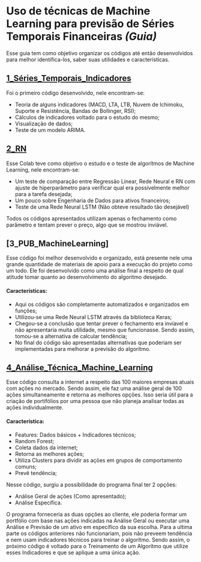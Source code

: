 # Uso de técnicas de Machine Learning para previsão de Séries Temporais Financeiras *(Guia)*

Esse guia tem como objetivo organizar os códigos até então desenvolvidos para melhor identifica-los, saber suas utilidades e características.

## [1_Séries_Temporais_Indicadores](https://github.com/MrAngeloMa/PUB2022_ML_TimeSeries/blob/main/1_S%C3%A9ries_Temporais_Indicadores.ipynb)
Foi o primeiro código desenvolvido, nele encontram-se:

- Teoria de alguns indicadores (MACD, LTA, LTB, Nuvem de Ichimoku, Suporte e Resistência, Bandas de Bollinger, RSI);
- Cálculos de indicadores voltado para o estudo do mesmo;
- Visualização de dados;
- Teste de um modelo ARIMA.

## [2_RN](https://github.com/MrAngeloMa/PUB2022_ML_TimeSeries/blob/main/2_RN.ipynb)
Esse Colab teve como objetivo o estudo e o teste de algorítmos de Machine Learning, nele encontram-se:

- Um teste de comparação entre Regressão Linear, Rede Neural e RN com ajuste de hiperparâmetro para verificar qual era possivelmente melhor para a tarefa desejada;
- Um pouco sobre Engenharia de Dados para ativos financeiros;
- Teste de uma Rede Neural LSTM (Não obteve resultado tão desejável)

Todos os códigos apresentados utilizam apenas o fechamento como parâmetro e tentam prever o preço, algo que se mostrou inviável.

## [3_PUB_MachineLearning]
Esse código foi melhor desenvolvido e organizado, está presente nele uma grande quantidade de materiais de apoio para a execução do projeto como um todo. Ele foi desenvolvido como uma análise final a respeito de qual atitude tomar quanto ao desenvolvimento do algoritmo desejado.

#### Características:

- Aqui os códigos são completamente automatizados e organizados em funções;
- Utilizou-se uma Rede Neural LSTM através da biblioteca Keras;
- Chegou-se a conclusão que tentar prever o fechamento era invíavel e não apresentaria muita utilidade, mesmo que funcionasse. Sendo assim, tomou-se a alternativa de calcular tendência;
- No final do código são apresentadas alternativas que poderiam ser implementadas para melhorar a previsão do algorítmo.

## [4_Análise_Técnica_Machine_Learning](https://github.com/MrAngeloMa/PUB2022_ML_TimeSeries/blob/main/4_An%C3%A1lise_T%C3%A9cnica_Machine_Learning.ipynb)
Esse código consulta a internet a respeito das 100 maiores empresas atuais com ações no mercado. Sendo assim, ele faz uma análise geral de 100 ações simultaneamente e retorna as melhores opções. Isso seria útil para a criação de portifólios por uma pessoa que não planeja analisar todas as ações individualmente.

#### Característica:

- Features: Dados básicos + Indicadores técnicos;
- Random Forest;
- Coleta dados da internet;
- Retorna as melhores ações;
- Utiliza Clusters para dividir as ações em grupos de comportamento comuns;
- Prevê tendência;

Nesse código, surgiu a possibilidade do programa final ter 2 opções:

- Análise Geral de ações (Como apresentado);
- Análise Específica.

O programa forneceria as duas opções ao cliente, ele poderia formar um portfólio com base nas ações indicadas na Análise Geral ou executar uma Análise e Previsão de um ativo em específico da sua escolha. Para a ultima parte os códigos anteriores não funcionariam, pois não preveem tendência e nem usam indicadores técnicos para treinar o algorítmo. Sendo assim, o próximo código é voltado para o Treinamento de um Algorítmo que utilize esses Indicadores e que se aplique a uma única ação.
